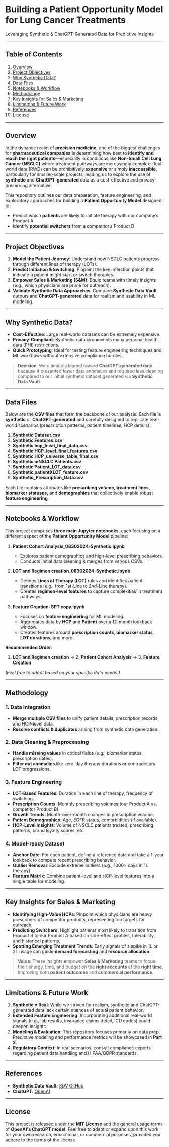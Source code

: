 # Building a Patient Opportunity Model for Lung Cancer Treatments
Leveraging Synthetic & ChatGPT-Generated Data for Predictive Insights

---

## Table of Contents
1. [Overview](#overview)  
2. [Project Objectives](#project-objectives)  
3. [Why Synthetic Data?](#why-synthetic-data)  
4. [Data Files](#data-files)  
5. [Notebooks & Workflow](#notebooks--workflow)  
6. [Methodology](#methodology)  
7. [Key Insights for Sales & Marketing](#key-insights-for-sales--marketing)  
8. [Limitations & Future Work](#limitations--future-work)  
9. [References](#references)  
10. [License](#license)  

---

## Overview
In the dynamic realm of **precision medicine**, one of the biggest challenges for **pharmaceutical companies** is determining how best to **identify and reach the right patients**—especially in conditions like **Non-Small Cell Lung Cancer (NSCLC)** where treatment pathways are increasingly complex. Real-world data (RWD) can be prohibitively **expensive** or simply **inaccessible**, particularly for smaller-scale projects, leading us to explore the use of **synthetic** and **ChatGPT-generated** data as a cost-effective and privacy-preserving alternative.

This repository outlines our data preparation, feature engineering, and exploratory approaches for building a **Patient Opportunity Model** designed to:

- Predict which **patients** are likely to initiate therapy with our company’s Product A  
- Identify **potential switchers** from a competitor’s Product B  

---

## Project Objectives
1. **Model the Patient Journey**: Understand how NSCLC patients progress through different lines of therapy (LOTs).  
2. **Predict Initiation & Switching**: Pinpoint the key inflection points that indicate a patient might start or switch therapies.  
3. **Empower Sales & Marketing (S&M)**: Equip teams with timely insights (e.g., which physicians are prime for outreach).  
4. **Validate Synthetic Data Approaches**: Compare **Synthetic Data Vault** outputs and **ChatGPT-generated** data for realism and usability in ML modeling.  

---

## Why Synthetic Data?
- **Cost-Effective**: Large real-world datasets can be extremely expensive.  
- **Privacy-Compliant**: Synthetic data circumvents many personal health data (PHI) restrictions.  
- **Quick Prototyping**: Ideal for testing feature engineering techniques and ML workflows without extensive compliance hurdles.  

> **Decision**: We ultimately leaned toward **ChatGPT-generated data** because it presented fewer data anomalies and required less cleaning compared to our initial synthetic dataset generated via **Synthetic Data Vault**.

---

## Data Files
Below are the **CSV files** that form the backbone of our analysis. Each file is **synthetic** or **ChatGPT-generated** and carefully designed to replicate real-world scenarios (prescription patterns, patient timelines, HCP details).

1. **Synthetic Dataset.csv**  
2. **Synthetic Features.csv**  
3. **Synthetic hcp_level_final_data.csv**  
4. **Synthetic HCP_level_final_features.csv**  
5. **Synthetic HCP_universe_table_final.csv**  
6. **Synthetic mNSCLC Patients.csv**  
7. **Synthetic Patient_LOT_data.csv**  
8. **Synthetic patientXLOT_feature.csv**  
9. **Synthetic_Prescription_Data.csv**  

Each file contains attributes like **prescribing volume, treatment lines, biomarker statuses,** and **demographics** that collectively enable robust **feature engineering**.

---

## Notebooks & Workflow
This project comprises **three main Jupyter notebooks**, each focusing on a different aspect of the **Patient Opportunity Model** pipeline:

1. **Patient Cohort Analysis_08302024-Synthetic.ipynb**  
   - Explores patient demographics and high-level prescribing behaviors.  
   - Conducts initial data cleaning & merges from various CSVs.  

2. **LOT and Regimen creation_08302024-Synthetic.ipynb**  
   - Defines **Lines of Therapy (LOT)** rules and identifies patient transitions (e.g., from 1st-Line to 2nd-Line therapy).  
   - Creates **regimen-level features** to capture complexities in treatment pathways.  

3. **Feature Creation-GPT copy.ipynb**  
   - Focuses on **feature engineering** for ML modeling.  
   - Aggregates data by **HCP** and **Patient** over a 12-month lookback window.  
   - Creates features around **prescription counts**, **biomarker status**, **LOT durations**, and more.  

**Recommended Order**:  
1. **LOT and Regimen creation** -> 2. **Patient Cohort Analysis** -> 3. **Feature Creation**  

*(Feel free to adapt based on your specific data needs.)*

---

## Methodology
### 1. Data Integration
- **Merge multiple CSV files** to unify patient details, prescription records, and HCP-level data.  
- **Resolve conflicts & duplicates** arising from synthetic data generation.  

### 2. Data Cleaning & Preprocessing
- **Handle missing values** in critical fields (e.g., biomarker status, prescription dates).  
- **Filter out anomalies** like zero-day therapy durations or contradictory LOT progressions.  

### 3. Feature Engineering
- **LOT-Based Features**: Duration in each line of therapy, frequency of switching.  
- **Prescription Counts**: Monthly prescribing volumes (our Product A vs. competitor Product B).  
- **Growth Trends**: Month-over-month changes in prescription volume.  
- **Patient Demographics**: Age, EGFR status, comorbidities (if available).  
- **HCP-Level Insights**: Volume of NSCLC patients treated, prescribing patterns, brand loyalty scores, etc.  

### 4. Model-ready Dataset
- **Anchor Date**: For each patient, define a reference date and take a 1-year lookback to compute recent prescribing behavior.  
- **Outlier Removal**: Exclude extreme outliers (e.g., 1000+ days in 1L therapy).  
- **Feature Matrix**: Combine patient-level and HCP-level features into a single table for modeling.  

---

## Key Insights for Sales & Marketing
- **Identifying High-Value HCPs**: Pinpoint which physicians are heavy prescribers of competitor products, representing top targets for outreach.  
- **Predicting Switchers**: Highlight patients most likely to transition from Product B to our Product A based on side-effect profiles, tolerability, and historical patterns.  
- **Spotting Emerging Treatment Trends**: Early signals of a spike in 1L or 2L usage can guide **demand forecasting** and **resource allocation**.  

> **Value**: These insights empower **Sales & Marketing** teams to focus their energy, time, and budget on the **right accounts** at the **right time**, improving both **patient outcomes** and **commercial performance**.

---

## Limitations & Future Work
1. **Synthetic ≠ Real**: While we strived for realism, synthetic and ChatGPT-generated data lack certain nuances of actual patient behavior.  
2. **Extended Feature Engineering**: Incorporating additional real-world signals (e.g., lab results, insurance claims detail, ICD codes) could deepen insights.  
3. **Modeling & Evaluation**: This repository focuses primarily on data prep. Predictive modeling and performance metrics will be showcased in **Part 2**.  
4. **Regulatory Context**: In real scenarios, consult compliance experts regarding patient data handling and HIPAA/GDPR standards.  

---

## References

- **Synthetic Data Vault**: [SDV GitHub](https://github.com/sdv-dev/SDV)  
- **ChatGPT**: [OpenAI](https://openai.com)

---

## License
This project is released under the **MIT License** and the general usage terms of **OpenAI's ChatGPT model**. Feel free to adapt or expand upon this work for your own research, educational, or commercial purposes, provided you adhere to the terms of the license.
